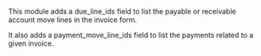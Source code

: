 This module adds a due_line_ids field to list the
payable or receivable account move lines in the invoice form.

It also adds a payment_move_line_ids field to list the payments
related to a given invoice.
